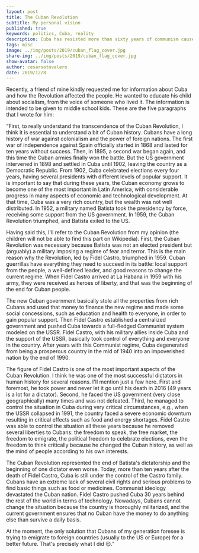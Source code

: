 ```yaml
---
layout: post
title: The Cuban Revolution 
subtitle: My personal vision
published: true
keywords: politics, Cuba, reality
description: Cuba has resisted more than sixty years of communism caused by the cuban revolution. I explain the historical context and implications of this event.
tags: misc
image: ../img/posts/2019/cuban_flag_cover.jpg
share-img: ../img/posts/2019/cuban_flag_cover.jpg
show-avatar: false
author: cesarsotovalero
date: 2019/12/8
---
```


Recently, a friend of mine kindly requested me for information about Cuba and how the Revolution affected the people. He wanted to educate his child about socialism, from the voice of someone who lived it. The information is intended to be given to middle school kids. These are the five paragraphs that I wrote for him:

“First, to really understand the transcendence of the Cuban Revolution, I think it is essential to understand a bit of Cuban history. Cubans have a long history of war against colonialism and the power of foreign nations. The first war of independence against Spain officially started in 1868 and lasted for ten years without success. Then, in 1895, a second war began again, and this time the Cuban armies finally won the battle. But the US government intervened in 1898 and settled in Cuba until 1902, leaving the country as a Democratic Republic. From 1902, Cuba celebrated elections every four years, having several presidents with different levels of popular support. It is important to say that during these years, the Cuban economy grows to become one of the most important in Latin America, with considerable progress in many aspects of economic and technological development. At that time, Cuba was a very rich country, but the wealth was not well distributed. In 1952, a military named 
Batista took the presidency by force, receiving some support from the US government. In 1959, the Cuban Revolution triumphed, and Batista exiled to the US.

Having said this, I'll refer to the Cuban Revolution from my opinion (the children will not be able to find this part on Wikipedia). First, the Cuban Revolution was necessary because Batista was not an elected president but (arguably) a military imposing a regime of fear and terror. This is the main reason why the Revolution, led by Fidel Castro, triumphed in 1959. Cuban guerrillas have everything they need to succeed in its battle: local support from the people, a well-defined leader, and good reasons to change the current regime. When Fidel Castro arrived at La Habana in 1959 with his army, they were received as heroes of liberty, and that was the beginning of the end for Cuban people.

The new Cuban government basically stole all the properties from rich Cubans and used that money to finance the new regime and made some social concessions, such as education and health to everyone, in order to gain popular support. Then Fidel Castro established a centralized government and pushed Cuba towards a full-fledged Communist system modeled on the USSR. Fidel Castro, with his military allies inside Cuba and the support of the USSR, basically took control of everything and everyone in the country. After years with this Communist regime, Cuba degenerated from being a prosperous country in the mid of 1940 into an impoverished nation by the end of 1990.

The figure of Fidel Castro is one of the most important aspects of the Cuban Revolution. I think he was one of the most successful dictators in human history for several reasons. I'll mention just a few here. First and foremost, he took power and never let it go until his death in 2016 (49 years is a lot for a dictator). Second, he faced the US government (very close geographically) many times and was not defeated. Third, he managed to control the situation in Cuba during very critical circumstances, e.g., when the USSR collapsed in 1991, the country faced a severe economic downturn resulting in critical effects such as food and energy shortages. Fidel Castro was able to control the situation all these years because he removed several liberties to Cubans: the freedom to speak, the free market, the freedom to emigrate, the political freedom to celebrate elections, even the freedom to think critically because he changed the Cuban history, as well as the mind of people according to his own interests.

The Cuban Revolution represented the end of Batista's dictatorship and the beginning of one dictator even worse. Today, more than ten years after the death of Fidel Castro, Cuba is still under the control of the Castro family. Cubans have an extreme lack of several civil rights and serious problems to find basic things such as food or medicines. Communist ideology devastated the Cuban nation. Fidel Castro pushed Cuba 30 years behind the rest of the world in terms of technology. Nowadays, Cubans cannot change the situation because the country is thoroughly militarized, and the current government ensures that no Cuban have the money to do anything else than survive a daily basis. 

At the moment, the only solution that Cubans of my generation foresee is trying to emigrate to foreign countries (usually to the US or Europe) for a better future. 
That's precisely what I did :wink:.”

